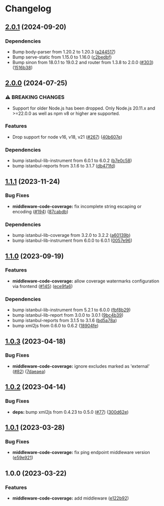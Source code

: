 # Changelog

## [2.0.1](https://github.com/SAP/ui5-tooling-extensions/compare/middleware-code-coverage-v2.0.0...middleware-code-coverage-v2.0.1) (2024-09-20)


### Dependencies

* Bump body-parser from 1.20.2 to 1.20.3 ([a244517](https://github.com/SAP/ui5-tooling-extensions/commit/a244517c4736b9fa9ec80e813c1bf61ac22a2011))
* Bump serve-static from 1.15.0 to 1.16.0 ([c2bedbf](https://github.com/SAP/ui5-tooling-extensions/commit/c2bedbffb5054cab75a9b0274385a0a42b3e177e))
* Bump sinon from 18.0.1 to 19.0.2 and router from 1.3.8 to 2.0.0 ([#303](https://github.com/SAP/ui5-tooling-extensions/issues/303)) ([1516b38](https://github.com/SAP/ui5-tooling-extensions/commit/1516b383c2bda0db3a78634f7181bcf0d56fcaf7))

## [2.0.0](https://github.com/SAP/ui5-tooling-extensions/compare/middleware-code-coverage-v1.1.1...middleware-code-coverage-v2.0.0) (2024-07-25)


### ⚠ BREAKING CHANGES

* Support for older Node.js has been dropped. Only Node.js 20.11.x and >=22.0.0 as well as npm v8 or higher are supported.

### Features

* Drop support for node v16, v18, v21 ([#267](https://github.com/SAP/ui5-tooling-extensions/issues/267)) ([40b607e](https://github.com/SAP/ui5-tooling-extensions/commit/40b607e999a840b9135c2fcd1989d8505cf873f7))


### Dependencies

* bump istanbul-lib-instrument from 6.0.1 to 6.0.2 ([b7e0c58](https://github.com/SAP/ui5-tooling-extensions/commit/b7e0c58f0774f8e33d8f55969b127b25d773f9e2))
* bump istanbul-reports from 3.1.6 to 3.1.7 ([db471fd](https://github.com/SAP/ui5-tooling-extensions/commit/db471fd60c7d8d39baec3e50a68be6b191ba2c0b))

## [1.1.1](https://github.com/SAP/ui5-tooling-extensions/compare/middleware-code-coverage-v1.1.0...middleware-code-coverage-v1.1.1) (2023-11-24)


### Bug Fixes

* **middleware-code-coverage:** fix incomplete string escaping or encoding ([#194](https://github.com/SAP/ui5-tooling-extensions/issues/194)) ([87cabdb](https://github.com/SAP/ui5-tooling-extensions/commit/87cabdb6c6839e19c088e675b97b3f1e0beb9f81))


### Dependencies

* bump istanbul-lib-coverage from 3.2.0 to 3.2.2 ([a60139b](https://github.com/SAP/ui5-tooling-extensions/commit/a60139b21428b95832a1ed8525ddb573d16c0ec5))
* bump istanbul-lib-instrument from 6.0.0 to 6.0.1 ([0057e96](https://github.com/SAP/ui5-tooling-extensions/commit/0057e96105faabec6a391c02f90b271f70128382))

## [1.1.0](https://github.com/SAP/ui5-tooling-extensions/compare/middleware-code-coverage-v1.0.3...middleware-code-coverage-v1.1.0) (2023-09-19)


### Features

* **middleware-code-coverage:** allow coverage watermarks configuration via frontend ([#145](https://github.com/SAP/ui5-tooling-extensions/issues/145)) ([ece9fa6](https://github.com/SAP/ui5-tooling-extensions/commit/ece9fa64e04a93d69d910a41016ad197fa0beae9))


### Dependencies

* bump istanbul-lib-instrument from 5.2.1 to 6.0.0 ([fbf8b29](https://github.com/SAP/ui5-tooling-extensions/commit/fbf8b29664fb6a9f953ea88dd22b14911be0dffe))
* bump istanbul-lib-report from 3.0.0 to 3.0.1 ([9bc4b39](https://github.com/SAP/ui5-tooling-extensions/commit/9bc4b39ba91aebcd34e3b1d91cdd0cf545cc7f46))
* bump istanbul-reports from 3.1.5 to 3.1.6 ([bd5a78a](https://github.com/SAP/ui5-tooling-extensions/commit/bd5a78abaf0cf8a1218db9b2e076442398e4c184))
* bump xml2js from 0.6.0 to 0.6.2 ([18904fe](https://github.com/SAP/ui5-tooling-extensions/commit/18904fee24f2a06ace088d2eb639154acb1375a6))

## [1.0.3](https://github.com/SAP/ui5-tooling-extensions/compare/middleware-code-coverage-v1.0.2...middleware-code-coverage-v1.0.3) (2023-04-18)


### Bug Fixes

* **middleware-code-coverage:** ignore excludes marked as 'external' ([#82](https://github.com/SAP/ui5-tooling-extensions/issues/82)) ([7daeaea](https://github.com/SAP/ui5-tooling-extensions/commit/7daeaea7634013148b8784e94357b60968b718d7))

## [1.0.2](https://github.com/SAP/ui5-tooling-extensions/compare/middleware-code-coverage-v1.0.1...middleware-code-coverage-v1.0.2) (2023-04-14)


### Bug Fixes

* **deps:** bump xml2js from 0.4.23 to 0.5.0 ([#77](https://github.com/SAP/ui5-tooling-extensions/issues/77)) ([300d62e](https://github.com/SAP/ui5-tooling-extensions/commit/300d62ebc44e404e0fcea07168bff72b46455628))

## [1.0.1](https://github.com/SAP/ui5-tooling-extensions/compare/middleware-code-coverage-v1.0.0...middleware-code-coverage-v1.0.1) (2023-03-28)


### Bug Fixes

* **middleware-code-coverage:** fix ping endpoint middleware version ([e59e921](https://github.com/SAP/ui5-tooling-extensions/commit/e59e921780ace11cdf2bc1ff98e2af241580f118))

## 1.0.0 (2023-03-22)


### Features

* **middleware-code-coverage:** add middleware ([e122b92](https://github.com/SAP/ui5-tooling-extensions/commit/e122b92db5e2cbc3a419be0c8b9ff4e849659a1c))
